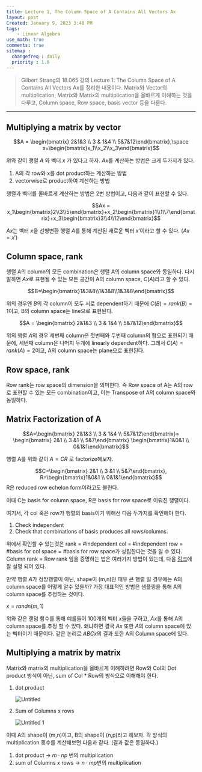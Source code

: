 ```yaml
---
title: Lecture 1, The Column Space of A Contains All Vectors Ax
layout: post
Created: January 9, 2023 3:48 PM
tags:
    - Linear Algebra
use_math: true
comments: true
sitemap :
  changefreq : daily
  priority : 1.0
---
```


> Gilbert Strang의 18.065 강의 Lecture 1: The Column Space of A Contains All Vectors Ax를 정리한 내용이다. Matrix와 Vector의 multiplication, Matrix와 Matrix의 multiplication을 올바르게 이해하는 것을 다루고, Column space, Row space, basis vector 등을 다룬다.
>

---

## Multiplying a matrix by vector

$$A = \begin{bmatrix} 2&1&3 \\ 3 & 1&4 \\ 5&7&12\end{bmatrix},\space x=\begin{bmatrix}x_1\\x_2\\x_3\end{bmatrix}$$

위와 같이 행렬 $A$ 와 벡터 $x$ 가 있다고 하자. $Ax$를 계산하는 방법은 크게 두가지가 있다.

1. A의 각 row와 x를 dot product하는 계산하는 방법
2. vectorwise로 product하여 계산하는 방법

행렬과 벡터를 올바르게 계산하는 방법은 2번 방법이고, 다음과 같이 표현할 수 있다.

$$Ax = x_1\begin{bmatrix}2\\3\\5\end{bmatrix}+x_2\begin{bmatrix}1\\1\\7\end{bmatrix}+x_3\begin{bmatrix}3\\4\\12\end{bmatrix}$$

$Ax$는 벡터 $x$을 선형변환 행렬 $A$를 통해 계산된 새로운 벡터 $x'$이라고 할 수 있다. ($Ax=x'$)

## Column space, rank

행렬 A의 column의 모든 combination은 행렬 A의 column space와 동일하다. 다시말하면 $Ax$로 표현될 수 있는 모든 공간이 A의 column space, $C(A)$라고 할 수 있다.

$$B=\begin{bmatrix}1&3&8\\1&3&8\\1&3&8\end{bmatrix}$$

위의 경우엔 $B$의 각 column이 모두 서로 dependent하기 때문에 $C(B)=rank(B)=1$이고, B의 column space는 line으로 표현된다.

$$A = \begin{bmatrix} 2&1&3 \\ 3 & 1&4 \\ 5&7&12\end{bmatrix}$$

위의 행렬 $A$의 경우 세번째 column은 첫번째와 두번째 column의 합으로 표현되기 때문에, 세번째 column은 나머지 두개에 linearly dependent하다. 그래서 $C(A)=rank(A)=2$이고, A의 column space는 plane으로 표현된다.

## Row space, rank

Row rank는 row space의 dimension을 의미한다. 즉 Row space of A는 A의 row로 표현할 수 있는 모든 combination이고, 이는 Transpose of A의 column space와 동일하다.

## Matrix Factorization of A

$$A=\begin{bmatrix} 2&1&3 \\ 3 & 1&4 \\ 5&7&12\end{bmatrix}= \begin{bmatrix} 2&1 \\ 3 &1 \\ 5&7\end{bmatrix} \begin{bmatrix}1&0&1 \\ 0&1&1\end{bmatrix}$$

행렬 A를 위와 같이 $A=CR$ 로 factorize해보자.

$$C=\begin{bmatrix} 2&1 \\ 3 &1 \\ 5&7\end{bmatrix}, R=\begin{bmatrix}1&0&1 \\ 0&1&1\end{bmatrix}$$
R은 reduced row echelon form이라고도 불린다.

이때 C는 basis for column space, R은 basis for row space로 이뤄진 행렬이다.

여기서, 각 col 혹은 row가 행렬의 basis이기 위해선 다음 두가지를 확인해야 한다.

1. Check independent
2. Check that combinations of basis produces all rows/columns.

위에서 확인할 수 있는것은 rank = #independent col = #independent row = #basis for col space = #basis for row space가 성립한다는 것을 알 수 있다. Column rank = Row rank 임을 증명하는 법은 여러가지 방법이 있는데, 다음 [링크](https://en.wikipedia.org/wiki/Rank_(linear_algebra)#Proofs_that_column_rank_=_row_rank)에 잘 설명 되어 있다.

만약 행렬 $A$가 정방행렬이 아닌, shape이 (m,n)인 매우 큰 행렬 일 경우에는 A의 column space를 어떻게 알수 있을까? 가장 대표적인 방법은 샘플링을 통해 A의 column space를 추정하는 것이다.

$x=randn(m,1)$

위와 같은 랜덤 함수를 통해 예를들어 100개의 벡터 $x$들을 구하고,  $Ax$를 통해 A의 column space를 추정 할 수 있다. 왜냐하면 결국 $Ax$ 또한 $A$의 column space에 있는 벡터이기 때문이다. 같은 논리로 $ABCx$의 결과 또한 A의 Column space에 있다.

## Multiplying a matrix by matrix

Matrix와 matrix의 multiplication을 올바르게 이해하려면 Row와 Col의 Dot product 방식이 아닌, sum of Col * Row의 방식으로 이해해야 한다.

1. dot product

    ![Untitled](https://i.imgur.com/pKgEji6.png)
2. Sum of Columns x rows

    ![Untitled 1](https://i.imgur.com/xYqb0RY.png)

이때 A의 shape이 (m,n)이고, B의 shape이 (n,p)라고 해보자. 각 방식의 multiplication 횟수를 계산해보면 다음과 같다. (결과 값은 동일하다.)

1. dot product → $m\cdot np$ 번의 multiplication
2. sum of Columns x rows → $n\cdot mp$번의 multiplication
